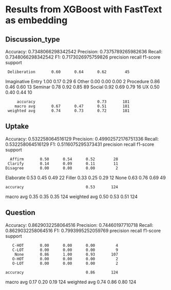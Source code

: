 # Results from XGBoost with FastText as embedding

## Discussion_type

Accuracy: 0.7348066298342542
Precision: 0.7375789265982636
Recall: 0.7348066298342542
F1: 0.7173026975759826
                   precision    recall  f1-score   support

     Deliberation       0.60      0.64      0.62        45
Imaginative Entry       1.00      0.17      0.29         6
            Other       0.00      0.00      0.00         2
        Procedure       0.86      0.46      0.60        13
          Seminar       0.78      0.92      0.85        89
           Social       0.92      0.69      0.79        16
               UX       0.50      0.40      0.44        10

         accuracy                           0.73       181
        macro avg       0.67      0.47      0.51       181
     weighted avg       0.74      0.73      0.72       181

## Uptake

Accuracy: 0.532258064516129
Precision: 0.49902572176751336
Recall: 0.532258064516129
F1: 0.5116075295373431
              precision    recall  f1-score   support

      Affirm       0.50      0.54      0.52        28
     Clarify       0.14      0.09      0.11        11
    Disagree       0.00      0.00      0.00         2
   Elaborate       0.53      0.45      0.49        22
      Filler       0.33      0.25      0.29        12
        None       0.63      0.76      0.69        49

    accuracy                           0.53       124
   macro avg       0.35      0.35      0.35       124
weighted avg       0.50      0.53      0.51       124

## Question

Accuracy: 0.8629032258064516
Precision: 0.74460197710718
Recall: 0.8629032258064516
F1: 0.7993995252059769
              precision    recall  f1-score   support

       C-HOT       0.00      0.00      0.00         4
       C-LOT       0.00      0.00      0.00         9
        None       0.86      1.00      0.93       107
       O-HOT       0.00      0.00      0.00         2
       O-LOT       0.00      0.00      0.00         2

    accuracy                           0.86       124
   macro avg       0.17      0.20      0.19       124
weighted avg       0.74      0.86      0.80       124